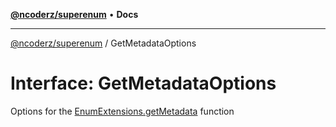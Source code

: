 [**@ncoderz/superenum**](../README.md) • **Docs**

***

[@ncoderz/superenum](../globals.md) / GetMetadataOptions

# Interface: GetMetadataOptions

Options for the [EnumExtensions.getMetadata](EnumExtensions.md#getMetadata) function
